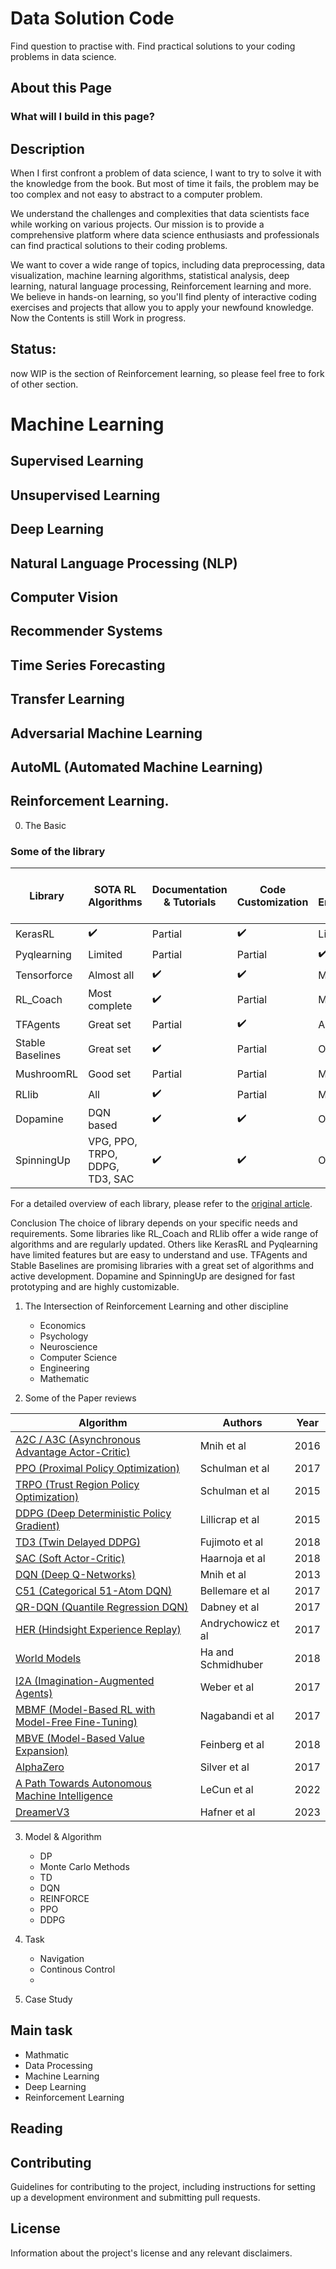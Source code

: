 # Data Solution Code
Find question to practise with.
Find practical solutions to your coding problems in data science.


## About this Page




### What will I build in this page?





## Description
When I first confront a problem of data science, I want to try to solve it with the knowledge from the book. But most of time it fails, the problem may be too complex and not easy to abstract to a computer problem. 

We understand the challenges and complexities that data scientists face while working on various projects. Our mission is to provide a comprehensive platform where data science enthusiasts and professionals can find practical solutions to their coding problems.

We want to cover a wide range of topics, including data preprocessing, data visualization, machine learning algorithms, statistical analysis, deep learning, natural language processing, Reinforcement learning and more. We believe in hands-on learning, so you'll find plenty of interactive coding exercises and projects that allow you to apply your newfound knowledge. Now the Contents is still Work in progress.

## Status:
 now WIP is the section of Reinforcement learning, so please feel free to fork of other section. 

# Machine Learning 

## Supervised Learning

## Unsupervised Learning

## Deep Learning

## Natural Language Processing (NLP)

## Computer Vision

## Recommender Systems

## Time Series Forecasting

## Transfer Learning

## Adversarial Machine Learning

## AutoML (Automated Machine Learning)

## Reinforcement Learning.


 0. The Basic

 ### Some of the library
 

 | Library | SOTA RL Algorithms | Documentation & Tutorials | Code Customization | Supported Environments | Logging & Tracking Tools | VE Feature | Regular Updates |
| --- | --- | --- | --- | --- | --- | --- | --- |
| KerasRL | ✔️ | Partial | ✔️ | Limited | Partial | ✔️ | ❌ |
| Pyqlearning | Limited | Partial | Partial | ✔️ | ❌ | ❌ | ✔️ |
| Tensorforce | Almost all | ✔️ | ✔️ | Multiple | ✔️ | ✔️ | ✔️ |
| RL_Coach | Most complete | ✔️ | Partial | Multiple | ✔️ | ✔️ | ✔️ |
| TFAgents | Great set | Partial | ✔️ | Agnostic | ✔️ | ✔️ | ✔️ |
| Stable Baselines | Great set | ✔️ | Partial | OpenAI Gym | ✔️ | ✔️ | ✔️ |
| MushroomRL | Good set | Partial | Partial | Multiple | ✔️ | ✔️ | ✔️ |
| RLlib | All | ✔️ | Partial | Multiple | ✔️ | ✔️ | ✔️ |
| Dopamine | DQN based | ✔️ | ✔️ | OpenAI Gym | ✔️ | ❌ | ✔️ |
| SpinningUp | VPG, PPO, TRPO, DDPG, TD3, SAC | ✔️ | ✔️ | OpenAI Gym | Partial | ❌ | ✔️ |


For a detailed overview of each library, please refer to the [original article](https://neptune.ai/blog/the-best-tools-for-reinforcement-learning-in-python).

Conclusion
The choice of library depends on your specific needs and requirements. Some libraries like RL_Coach and RLlib offer a wide range of algorithms and are regularly updated. Others like KerasRL and Pyqlearning have limited features but are easy to understand and use. TFAgents and Stable Baselines are promising libraries with a great set of algorithms and active development. Dopamine and SpinningUp are designed for fast prototyping and are highly customizable.


 1. The Intersection of Reinforcement Learning and other discipline
      * Economics
      * Psychology
      * Neuroscience
      * Computer Science
      * Engineering
      * Mathematic
 
 2. Some of the Paper reviews


| Algorithm                                       | Authors           | Year |
|-------------------------------------------------|-------------------|------|
| [A2C / A3C (Asynchronous Advantage Actor-Critic)](https://arxiv.org/abs/1602.01783) | Mnih et al        | 2016 |
| [PPO (Proximal Policy Optimization)](https://arxiv.org/abs/1707.06347)              | Schulman et al    | 2017 |
| [TRPO (Trust Region Policy Optimization)](https://arxiv.org/abs/1502.05477)         | Schulman et al    | 2015 |
| [DDPG (Deep Deterministic Policy Gradient)](https://arxiv.org/abs/1509.02971)       | Lillicrap et al   | 2015 |
| [TD3 (Twin Delayed DDPG)](https://arxiv.org/abs/1802.09477)                         | Fujimoto et al    | 2018 |
| [SAC (Soft Actor-Critic)](https://arxiv.org/abs/1801.01290)                         | Haarnoja et al    | 2018 |
| [DQN (Deep Q-Networks)](https://www.cs.toronto.edu/~vmnih/docs/dqn.pdf)                           | Mnih et al        | 2013 |
| [C51 (Categorical 51-Atom DQN)](https://arxiv.org/abs/1707.06887)                   | Bellemare et al   | 2017 |
| [QR-DQN (Quantile Regression DQN)](https://arxiv.org/abs/1710.10044)               | Dabney et al      | 2017 |
| [HER (Hindsight Experience Replay)](https://arxiv.org/abs/1707.01495)               | Andrychowicz et al| 2017 |
| [World Models](https://worldmodels.github.io/)                                  | Ha and Schmidhuber| 2018 |
| [I2A (Imagination-Augmented Agents)](https://arxiv.org/abs/1707.06203)              | Weber et al       | 2017 |
| [MBMF (Model-Based RL with Model-Free Fine-Tuning)](https://sites.google.com/view/mbmf)| Nagabandi et al  | 2017 |
| [MBVE (Model-Based Value Expansion)](https://arxiv.org/abs/1803.00101)              | Feinberg et al    | 2018 |
| [AlphaZero](https://arxiv.org/abs/1712.01815)                                      | Silver et al      | 2017 |
| [A Path Towards Autonomous Machine Intelligence](https://openreview.net/pdf?id=BZ5a1r-kVsf)|LeCun et al| 2022 | 
| [DreamerV3](https://arxiv.org/pdf/2301.04104.pdf)                                  | Hafner et al      | 2023|

  3. Model & Algorithm
      * DP
      * Monte Carlo Methods
      * TD
      * DQN
      * REINFORCE
      * PPO
      * DDPG
      
  4. Task
      * Navigation
      * Continous Control
      * 
  5. Case Study






## Main task

- Mathmatic
- Data Processing
- Machine Learning 
- Deep Learning
- Reinforcement Learning


## Reading



## Contributing

Guidelines for contributing to the project, including instructions for setting up a development environment and submitting pull requests.

## License

Information about the project's license and any relevant disclaimers.
